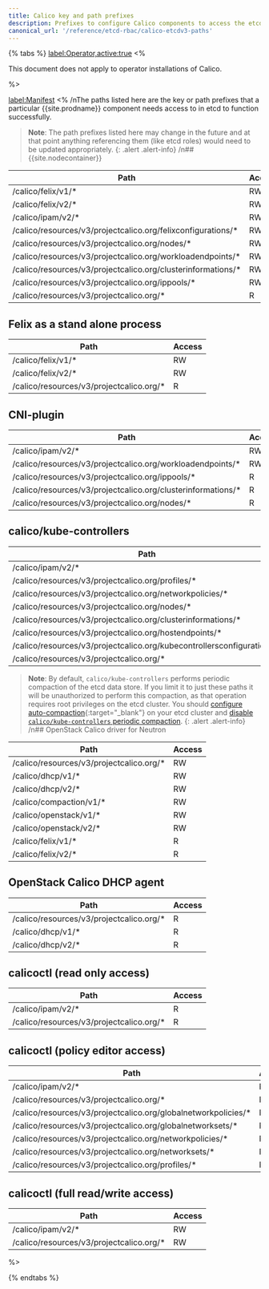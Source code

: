 ```yaml
---
title: Calico key and path prefixes
description: Prefixes to configure Calico components to access the etcd datastore. 
canonical_url: '/reference/etcd-rbac/calico-etcdv3-paths'
---
```


{% tabs %}
  <label:Operator,active:true>
<%

This document does not apply to operator installations of Calico.

%>

  <label:Manifest>
<%
/nThe paths listed here are the key or path prefixes that a particular {{site.prodname}}
component needs access to in etcd to function successfully.

> **Note**: The path prefixes listed here may change in the future and at that point anything
> referencing them (like etcd roles) would need to be updated appropriately.
{: .alert .alert-info}
/n## {{site.nodecontainer}}

| Path                                                          | Access |
|---------------------------------------------------------------|--------|
| /calico/felix/v1/\*                                           |   RW   |
| /calico/felix/v2/\*                                           |   RW   |
| /calico/ipam/v2/\*                                            |   RW   |
| /calico/resources/v3/projectcalico.org/felixconfigurations/\* |   RW   |
| /calico/resources/v3/projectcalico.org/nodes/\*               |   RW   |
| /calico/resources/v3/projectcalico.org/workloadendpoints/\*   |   RW   |
| /calico/resources/v3/projectcalico.org/clusterinformations/\* |   RW   |
| /calico/resources/v3/projectcalico.org/ippools/\*             |   RW   |
| /calico/resources/v3/projectcalico.org/\*                     |   R    |

## Felix as a stand alone process

| Path                                      | Access |
|-------------------------------------------|--------|
| /calico/felix/v1/\*                       |   RW   |
| /calico/felix/v2/\*                       |   RW   |
| /calico/resources/v3/projectcalico.org/\* |   R    |

## CNI-plugin

| Path                                                          | Access |
|---------------------------------------------------------------|--------|
| /calico/ipam/v2/\*                                            |   RW   |
| /calico/resources/v3/projectcalico.org/workloadendpoints/\*   |   RW   |
| /calico/resources/v3/projectcalico.org/ippools/\*             |   R    |
| /calico/resources/v3/projectcalico.org/clusterinformations/\* |   R    |
| /calico/resources/v3/projectcalico.org/nodes/\*               |   R    |

## calico/kube-controllers

| Path                                                                    | Access |
|-------------------------------------------------------------------------|--------|
| /calico/ipam/v2/\*                                                      |   RW   |
| /calico/resources/v3/projectcalico.org/profiles/\*                      |   RW   |
| /calico/resources/v3/projectcalico.org/networkpolicies/\*               |   RW   |
| /calico/resources/v3/projectcalico.org/nodes/\*                         |   RW   |
| /calico/resources/v3/projectcalico.org/clusterinformations/\*           |   RW   |
| /calico/resources/v3/projectcalico.org/hostendpoints/\*                 |   RW   |
| /calico/resources/v3/projectcalico.org/kubecontrollersconfigurations/\* |   RW   |
| /calico/resources/v3/projectcalico.org/\*                               |   R    |
 
> **Note**: By default, `calico/kube-controllers` performs periodic
> compaction of the etcd data store. If you limit it to just these
> paths it will be unauthorized to perform this compaction, as that
> operation requires root privileges on the etcd cluster. You should
> [configure auto-compaction](https://etcd.io/docs/v3.3.12/op-guide/maintenance/){:target="_blank"}
> on your etcd cluster and
> [disable `calico/kube-controllers` periodic compaction](/reference/kube-controllers/configuration).
{: .alert .alert-info}
/n## OpenStack Calico driver for Neutron

| Path                                      | Access |
|-------------------------------------------|--------|
| /calico/resources/v3/projectcalico.org/\* |   RW   |
| /calico/dhcp/v1/\*                        |   RW   |
| /calico/dhcp/v2/\*                        |   RW   |
| /calico/compaction/v1/\*                  |   RW   |
| /calico/openstack/v1/\*                   |   RW   |
| /calico/openstack/v2/\*                   |   RW   |
| /calico/felix/v1/\*                       |   R    |
| /calico/felix/v2/\*                       |   R    |

## OpenStack Calico DHCP agent

| Path                                      | Access |
|-------------------------------------------|--------|
| /calico/resources/v3/projectcalico.org/\* |   R    |
| /calico/dhcp/v1/\*                        |   R    |
| /calico/dhcp/v2/\*                        |   R    |

## calicoctl (read only access)

| Path                                      | Access |
|-------------------------------------------|--------|
| /calico/ipam/v2/\*                        |   R    |
| /calico/resources/v3/projectcalico.org/\* |   R    |

## calicoctl (policy editor access)

| Path                                                            | Access |
|-----------------------------------------------------------------|--------|
| /calico/ipam/v2/\*                                              |   R    |
| /calico/resources/v3/projectcalico.org/\*                       |   R    |
| /calico/resources/v3/projectcalico.org/globalnetworkpolicies/\* |   RW   |
| /calico/resources/v3/projectcalico.org/globalnetworksets/\*     |   RW   |
| /calico/resources/v3/projectcalico.org/networkpolicies/\*       |   RW   |
| /calico/resources/v3/projectcalico.org/networksets/\*           |   RW   |
| /calico/resources/v3/projectcalico.org/profiles/\*              |   RW   |

## calicoctl (full read/write access)

| Path                                      | Access |
|-------------------------------------------|--------|
| /calico/ipam/v2/\*                        |   RW   |
| /calico/resources/v3/projectcalico.org/\* |   RW   |

%>

{% endtabs %}

